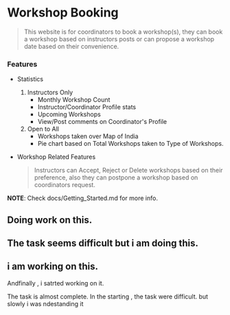 # **Workshop Booking**

> This website is for coordinators to book a workshop(s), they can book a workshop based on instructors posts or can propose a workshop date based on their convenience.

### Features
* Statistics
    1. Instructors Only
        * Monthly Workshop Count
        * Instructor/Coordinator Profile stats
        * Upcoming Workshops
        * View/Post comments on Coordinator's Profile
    2. Open to All
        * Workshops taken over Map of India
        * Pie chart based on Total Workshops taken to Type of Workshops.

* Workshop Related Features
    > Instructors can Accept, Reject or Delete workshops based on their preference, also they can postpone a workshop based on coordinators request.

__NOTE__: Check docs/Getting_Started.md for more info.

## Doing work on this.
## The task seems difficult but i am doing this.
## i am working on this.
Andfinally , i satrted working on it.

The task is almost complete.
In the starting , the task were difficult.
but slowly i was ndestanding it 

